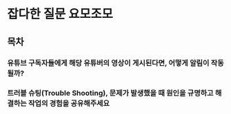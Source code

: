 # 잡다한 질문 요모조모

## 목차

### 유튜브 구독자들에게 해당 유튜버의 영상이 게시된다면, 어떻게 알림이 작동될까?

### 트러블 슈팅(Trouble Shooting), 문제가 발생했을 때 원인을 규명하고 해결하는 작업의 경험을 공유해주세요
